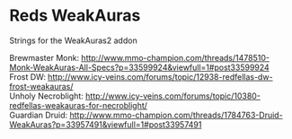 # Reds WeakAuras
Strings for the WeakAuras2 addon
 
Brewmaster Monk: http://www.mmo-champion.com/threads/1478510-Monk-WeakAuras-All-Specs?p=33599924&viewfull=1#post33599924<br>
Frost DW: http://www.icy-veins.com/forums/topic/12938-redfellas-dw-frost-weakauras/<br>
Unholy Necroblight: http://www.icy-veins.com/forums/topic/10380-redfellas-weakauras-for-necroblight/<br>
Guardian Druid: http://www.mmo-champion.com/threads/1784763-Druid-WeakAuras?p=33957491&viewfull=1#post33957491<br>

